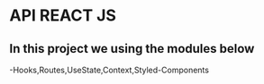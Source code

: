 # API REACT JS
## In this project we using the modules below 
-Hooks,Routes,UseState,Context,Styled-Components







